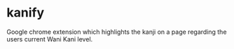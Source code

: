 # kanify
Google chrome extension which highlights the kanji on a page regarding the users current Wani Kani level.

